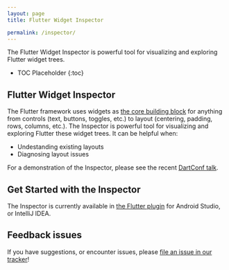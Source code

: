 ```yaml
---
layout: page
title: Flutter Widget Inspector

permalink: /inspector/
---
```


The Flutter Widget Inspector is powerful tool for visualizing and exploring
Flutter widget trees.

* TOC Placeholder
{:toc}

## Flutter Widget Inspector

The Flutter framework uses widgets as [the core building
block](https://flutter.io/widgets-intro/) for anything from controls (text,
buttons, toggles, etc.) to layout (centering, padding, rows, columns, etc.). The
Inspector is powerful tool for visualizing and exploring Flutter
these widget trees. It can be helpful when:

* Undestanding existing layouts
* Diagnosing layout issues

For a demonstration of the Inspector, please see the recent
[DartConf talk](https://www.youtube.com/watch?v=JIcmJNT9DNI).

## Get Started with the Inspector

The Inspector is currently available in [the Flutter
plugin](https://flutter.io/ide-setup/) for Android Studio, or IntelliJ IDEA.

## Feedback issues

If you have suggestions, or encounter issues, please [file an issue in our tracker](https://github.com/flutter/flutter-intellij/issues/new?labels=inspector)!

